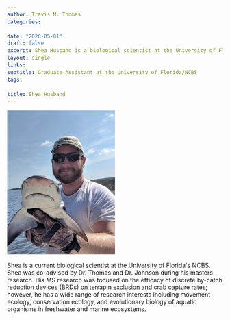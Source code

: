 ```yaml
---
author: Travis M. Thomas
categories:

date: "2020-05-01"
draft: false
excerpt: Shea Husband is a biological scientist at the University of Florida's Nature Coast Biological Station. Shea's MS research was primary focused on the efficacy of discrete by-catch reduction devices (BRDs) on terrapin exclusion and crab capture rates. However, Shea is interested in other aspects of both freshwater and marine ecology.   
layout: single
links:
subtitle: Graduate Assistant at the University of Florida/NCBS
tags:

title: Shea Husband
---
```

<img src="images/bullshark2.jpg" alt="" width="50%" height="50%"/>

Shea is a current biological scientist at the University of Florida's NCBS. Shea was co-advised by Dr. Thomas and Dr. Johnson during his masters research. His MS research was focused on the efficacy of discrete by-catch reduction devices (BRDs) on terrapin exclusion and crab capture rates; however, he has a wide range of research interests including movement ecology, conservation ecology, and evolutionary biology of aquatic organisms in freshwater and marine ecosystems. 






